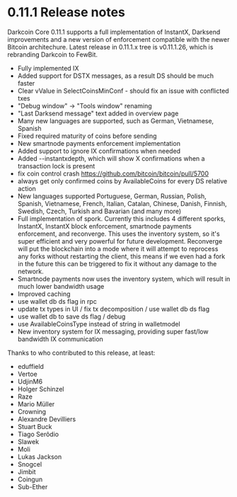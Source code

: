 # 0.11.1 Release notes

Darkcoin Core 0.11.1 supports a full implementation of InstantX, Darksend improvements
and a new version of enforcement compatible with the newer Bitcoin architechure.
Latest release in 0.11.1.x tree is v0.11.1.26, which is rebranding Darkcoin to FewBit.

-   Fully implemented IX
-   Added support for DSTX messages, as a result DS should be much faster
-   Clear vValue in SelectCoinsMinConf - should fix an issue with conflicted txes
-   "Debug window" -> "Tools window" renaming
-   "Last Darksend message" text added in overview page
-   Many new languages are supported, such as German, Vietnamese, Spanish
-   Fixed required maturity of coins before sending
-   New smartnode payments enforcement implementation
-   Added support to ignore IX confirmations when needed
-   Added --instantxdepth, which will show X confirmations when a transaction lock is present
-   fix coin control crash https://github.com/bitcoin/bitcoin/pull/5700
-   always get only confirmed coins by AvailableCoins for every DS relative action
-   New languages supported Portuguese, German, Russian, Polish, Spanish, Vietnamese, French,
    Italian, Catalan, Chinese, Danish, Finnish, Swedish, Czech, Turkish and Bavarian (and many more)
-   Full implementation of spork. Currently this includes 4 different sporks, InstantX, InstantX block enforcement, smartnode payments enforcement, and reconverge. This uses the inventory system, so it's super efficient and very powerful for future development. Reconverge will put the blockchain into a mode where it will attempt to reprocess any forks without restarting the client, this means if we even had a fork in the future this can be triggered to fix it without any damage to the network.
-   Smartnode payments now uses the inventory system, which will result in much lower bandwidth usage
-   Improved caching
-   use wallet db ds flag in rpc
-   update tx types in UI / fix tx decomposition / use wallet db ds flag
-   use wallet db to save ds flag / debug
-   use AvailableCoinsType instead of string in walletmodel
-   New inventory system for IX messaging, providing super fast/low bandwidth IX communication

Thanks to who contributed to this release, at least:

-   eduffield
-   Vertoe
-   UdjinM6
-   Holger Schinzel
-   Raze
-   Mario Müller
-   Crowning
-   Alexandre Devilliers
-   Stuart Buck
-   Tiago Serôdio
-   Slawek
-   Moli
-   Lukas Jackson
-   Snogcel
-   Jimbit
-   Coingun
-   Sub-Ether

